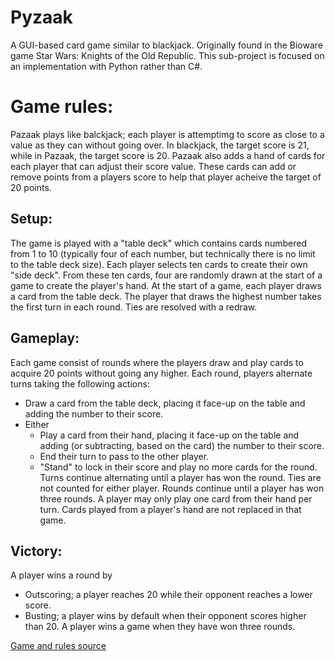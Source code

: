 # Pyzaak
A GUI-based card game similar to blackjack. Originally found in the Bioware game Star Wars: Knights of the Old Republic.
This sub-project is focused on an implementation with Python rather than C#.

# Game rules:
Pazaak plays like balckjack; each player is attemptimg to score as close to a value as they can without going over. In blackjack, the target score is 21, while in Pazaak, the target score is 20.
Pazaak also adds a hand of cards for each player that can adjust their score value. These cards can add or remove points from a players score to help that player acheive the target of 20 points.
## Setup:
The game is played with a "table deck" which contains cards numbered from 1 to 10 (typically four of each number, but technically there is no limit to the table deck size).
Each player selects ten cards to create their own "side deck". From these ten cards, four are randomly drawn at the start of a game to create the player's hand.
At the start of a game, each player draws a card from the table deck. The player that draws the highest number takes the first turn in each round. Ties are resolved with a redraw.
## Gameplay:
Each game consist of rounds where the players draw and play cards to acquire 20 points without going any higher.
Each round, players alternate turns taking the following actions:
- Draw a card from the table deck, placing it face-up on the table and adding the number to their score.
- Either
    - Play a card from their hand, placing it face-up on the table and adding (or subtracting, based on the card) the number to their score.
    - End their turn to pass to the other player.
    - "Stand" to lock in their score and play no more cards for the round.
Turns continue alternating until a player has won the round. Ties are not counted for either player. Rounds continue until a player has won three rounds.
A player may only play one card from their hand per turn. Cards played from a player's hand are not replaced in that game.
## Victory:
A player wins a round by
- Outscoring; a player reaches 20 while their opponent reaches a lower score.
- Busting; a player wins by default when their opponent scores higher than 20.
A player wins a game when they have won three rounds.

[Game and rules source](https://starwars.fandom.com/wiki/Pazaak/Legends)